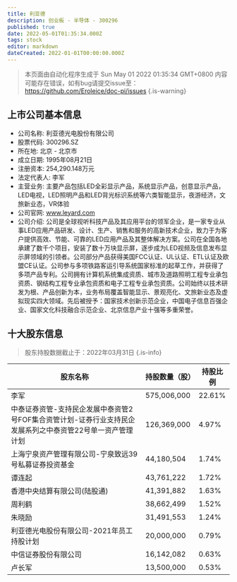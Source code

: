 ```yaml
---
title: 利亚德
description: 创业板 - 半导体 - 300296
published: true
date: 2022-05-01T01:35:34.000Z
tags: stock
editor: markdown
dateCreated: 2022-01-01T00:00:00.000Z
---
```


> 本页面由自动化程序生成于 Sun May 01 2022 01:35:34 GMT+0800
> 内容可能存在错误，如有bug请提交issue至：https://github.com/Eroleice/doc-pi/issues
{.is-warning}

## 上市公司基本信息
- 公司名称: 利亚德光电股份有限公司
- 股票代码: 300296.SZ
- 所在地: 北京 - 北京市
- 成立日期: 1995年08月21日
- 注册资本: 254,290.148万元
- 法定代表人: 李军
- 主营业务: 主要产品包括LED全彩显示产品，系统显示产品，创意显示产品，LED电视，LED照明产品和LED背光标识系统等六类智能显示，夜游经济，文旅新业态，VR体验
- 公司官网: www.leyard.com
- 公司介绍: 公司是全球视听科技产品及其应用平台的领军企业，是一家专业从事LED应用产品研发、设计、生产、销售和服务的高新技术企业，致力于为客户提供高效、节能、可靠的LED应用产品及其整体解决方案。公司在全国各地承建了数千个项目，安装了数十万块显示屏，逐步成为LED视频及信息发布显示屏领域的引领者。公司部分产品获得美国FCC认证、UL认证、ETL认证及欧盟CE认证。公司参与多项铁路客运引导系统国家标准的起草工作，并获得了多项产品专利。公司拥有计算机系统集成资质、城市及道路照明工程专业承包资质、钢结构工程专业承包资质和电子工程专业承包资质。公司始终以技术研发为根、产品创新为本，业务布局覆盖智能显示、景观亮化、文旅新业态及虚拟现实四大领域。先后被授予：国家技术创新示范企业，中国电子信息百强企业、国家文化科技融合示范企业、北京信息产业十强等多重荣誉。


## 十大股东信息
> 股东持股数据截止于：2022年03月31日
{.is-info}

| 股东名称 | 持股数量（股） | 持股比例 |
| --- | --- | --- |
| 李军 | 575,006,000 | 22.61% |
| 中泰证券资管-支持民企发展中泰资管2号FOF集合资管计划-证券行业支持民企发展系列之中泰资管22号单一资产管理计划 | 126,369,000 | 4.97% |
| 上海宁泉资产管理有限公司-宁泉致远39号私募证券投资基金 | 44,180,504 | 1.74% |
| 谭连起 | 43,761,222 | 1.72% |
| 香港中央结算有限公司(陆股通) | 41,391,882 | 1.63% |
| 周利鹤 | 38,662,499 | 1.52% |
| 朱晓励 | 31,491,553 | 1.24% |
| 利亚德光电股份有限公司-2021年员工持股计划 | 20,000,000 | 0.79% |
| 中信证券股份有限公司 | 16,142,082 | 0.63% |
| 卢长军 | 13,500,000 | 0.53% |




